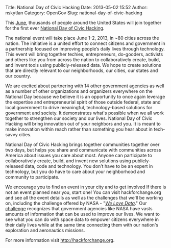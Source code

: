 Title: National Day of Civic Hacking 
Date: 2013-05-02 15:52
Author: nskytlan
Category: OpenGov
Slug: national-day-of-civic-hacking

This [June][], thousands of people around the United States will join
together for the first ever [National Day of Civic Hacking][June].

The national event will take place June 1-2, 2013, in \~80 cities across
the nation. The initiative is a united effort to connect citizens and
government in a partnership focused on improving people’s daily lives
through technology. This event will bring together techies,
entrepreneurs, do-gooders, activists and others like you from across the
nation to collaboratively create, build, and invent tools using
publicly-released data. We hope to create solutions that are directly
relevant to our neighborhoods, our cities, our states and our country.

We are excited about partnering with 14 other government agencies as
well as a number of other organizations and organizers everywhere on the
National Day because we believe it is an opportunity to once again
leverage the expertise and entrepreneurial spirit of those outside
federal, state and local government to drive meaningful,
technology-based solutions for government and society. It demonstrates
what's possible when we all work together to strengthen our society and
our lives. National Day of Civic Hacking will bring innovation out of
your neighbors and you. It is meant to make innovation within reach
rather than something you hear about in tech-savvy cities.

National Day of Civic Hacking brings together communities together over
two days, but helps you share and communicate with communities across
America about issues you care about most. Anyone can participate to
collaboratively create, build, and invent new solutions using
publicly-released data, code and technology. You don’t have to be an
expert in technology, but you do have to care about your neighborhood
and community to participate.

We encourage you to find an event in your city and to get involved If
there is not an event planned near you, start one! You can visit
hackforchange.org and see all the event details as well as the
challenges that we'll be working on, including the challenge offered by
NASA - "[*We Love Data*][]." Our [challenge][*We Love Data*] recognizes
that government agencies like NASA have vasts amounts of information
that can be used to improve our lives. We want to see what you can do
with space data to empower citizens everywhere in their daily lives
while at the same time connecting them with our nation's exploration and
aeronautics missions.

For more information visit <http://hackforchange.org>.

  [June]: http://hackforchange.org
  [*We Love Data*]: http://hackforchange.org/challenge/we-love-data
